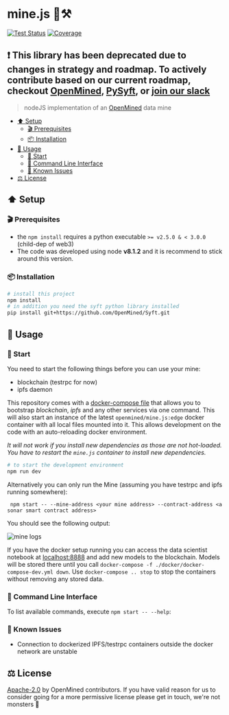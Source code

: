 # mine.js 🗻⚒

[![Test Status](https://img.shields.io/travis/OpenMined/mine.js/master.svg?style=flat-square)](https://travis-ci.org/OpenMined/mine.js)
[![Coverage](https://img.shields.io/codecov/c/github/OpenMined/mine.js/master.svg?style=flat-square)](https://codecov.io/gh/OpenMined/Mine.js)

❗
This library has been deprecated due to changes in strategy and roadmap. To actively contribute based on our current roadmap, checkout [OpenMined](https://github.com/OpenMined/OpenMined), [PySyft](https://github.com/OpenMined/PySyft), or [join our slack](https://openmined.slack.com/messages/team_pysyft)
---

> nodeJS implementation of an [OpenMined](http://openmined.org) data mine

- [⬆️ Setup](#-setup)
    - [🎬 Prerequisites](#-prerequisites)
    - [📦 Installation](#-installation)
- [🏃 Usage](#-usage)
    - [🏁 Start](#-start)
    - [🌙 Command Line Interface](#-command-line-interface)
    - [🐞 Known Issues](#-known-issues)
- [⚖️ License](#-license)

## ⬆️ Setup

### 🎬 Prerequisites

* the `npm install` requires a python executable `>= v2.5.0 & < 3.0.0` (child-dep of web3)
* The code was developed using node **v8.1.2** and it is recommend to stick around this version.

### 📦 Installation

```sh
# install this project
npm install
# in addition you need the syft python library installed
pip install git+https://github.com/OpenMined/Syft.git
```

## 🏃 Usage

### 🏁 Start

You need to start the following things before you can use your mine:
* blockchain (testrpc for now)
* ipfs daemon

This repository comes with a [docker-compose file](.docker/docker-compose-dev.yml) that allows you to bootstrap _blockchain_, _ipfs_ and any other services via one command. This will also start an instance of the latest `openmined/mine.js:edge` docker container with all local files mounted into it.
This allows development on the code with an auto-reloading docker environment.

_It will not work if you install new dependencies as those are not hot-loaded. You have to restart the `mine.js` container to install new dependencies._

```sh
# to start the development environment
npm run dev
```

Alternatively you can only run the Mine (assuming you have testrpc and ipfs running somewhere):

```
 npm start -- --mine-address <your mine address> --contract-address <a sonar smart contract address>
```

You should see the following output:

![mine logs](stdout_progress.png)

If you have the docker setup running you can access the data scientist notebook at [localhost:8888](http://localhost:8888/notebooks/Sonar%20-%20Decentralized%20Model%20Training%20Simulation%20(local%20blockchain).ipynb) and add new models to the blockchain.
Models will be stored there until you call `docker-compose -f ./docker/docker-compose-dev.yml down`. Use `docker-compose .. stop` to stop the containers without removing any stored data.

### 🌙 Command Line Interface

To list available commands, execute `npm start -- --help`:

### 🐞 Known Issues

* Connection to dockerized IPFS/testrpc containers outside the docker network are unstable

## ⚖️ License

[Apache-2.0](https://github.com/OpenMined/mine.js/blob/master/LICENSE) by OpenMined contributors. If you have valid reason for us to consider going for a more permissive license please get in touch, we're not monsters 👾
